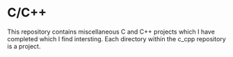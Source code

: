 # C/C++
This repository contains miscellaneous C and C++ projects which I have completed which I find intersting. Each directory within the c_cpp repository is a project.
